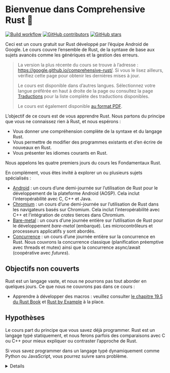 # Bienvenue dans Comprehensive Rust 🦀

[![Build workflow](https://img.shields.io/github/actions/workflow/status/google/comprehensive-rust/build.yml?style=flat-square)](https://github.com/google/comprehensive-rust/actions/workflows/build.yml?query=branch%3Amain)
[![GitHub contributors](https://img.shields.io/github/contributors/google/comprehensive-rust?style=flat-square)](https://github.com/google/comprehensive-rust/graphs/contributors)
[![GitHub stars](https://img.shields.io/github/stars/google/comprehensive-rust?style=flat-square)](https://github.com/google/comprehensive-rust/stargazers)

Ceci est un cours gratuit sur Rust développé par l’équipe Android de Google. Le cours
couvre l’ensemble de Rust, de la syntaxe de base aux sujets avancés comme
les génériques et la gestion des erreurs.

> La version la plus récente du cours se trouve à l’adresse :
> <https://google.github.io/comprehensive-rust/>. Si vous le lisez ailleurs,
> vérifiez cette page pour obtenir les dernières mises à jour.
>
> Le cours est disponible dans d’autres langues. Sélectionnez votre langue préférée
> en haut à droite de la page ou consultez la page
> [Traductions](running-the-course/translations.md) pour la liste complète des traductions disponibles.
>
> Le cours est également disponible [au format PDF](comprehensive-rust.pdf).

L’objectif de ce cours est de vous apprendre Rust. Nous partons du principe que vous
ne connaissez rien à Rust, et nous espérons :

- Vous donner une compréhension complète de la syntaxe et du langage Rust.
- Vous permettre de modifier des programmes existants et d’en écrire de nouveaux en Rust.
- Vous présenter les idiomes courants en Rust.

Nous appelons les quatre premiers jours du cours les Fondamentaux Rust.

En complément, vous êtes invité à explorer un ou plusieurs sujets spécialisés :

- [Android](android.md) : un cours d’une demi-journée sur l’utilisation de Rust pour le développement
  de la plateforme Android (AOSP). Cela inclut l’interopérabilité avec C, C++ et Java.
- [Chromium](chromium.md) : un cours d’une demi-journée sur l’utilisation de Rust dans les navigateurs
  basés sur Chromium. Cela inclut l’interopérabilité avec C++ et l’intégration de
  *crates* tierces dans Chromium.
- [Bare-metal](bare-metal.md) : un cours d’une journée entière sur l’utilisation de Rust pour
  le développement *bare-metal* (embarqué). Les microcontrôleurs et processeurs applicatifs
  y sont abordés.
- [Concurrence](concurrency/welcome.md) : un cours d’une journée entière sur la concurrence en Rust.
  Nous couvrons la concurrence classique (planification préemptive avec threads et mutex)
  ainsi que la concurrence async/await (coopérative avec *futures*).

## Objectifs non couverts

Rust est un langage vaste, et nous ne pourrons pas tout aborder en quelques jours.
Ce que nous ne couvrons pas dans ce cours :

- Apprendre à développer des macros : veuillez consulter
  [le chapitre 19.5 du Rust Book](https://doc.rust-lang.org/book/ch19-06-macros.html)
  et [Rust by Example](https://doc.rust-lang.org/rust-by-example/macros.html) à la place.

## Hypothèses

Le cours part du principe que vous savez déjà programmer. Rust est un
langage typé statiquement, et nous ferons parfois des comparaisons avec C ou C++
pour mieux expliquer ou contraster l’approche de Rust.

Si vous savez programmer dans un langage typé dynamiquement comme Python ou
JavaScript, vous pourrez suivre sans problème.

<details>

Ceci est un exemple de _note de présentation_. Nous les utiliserons pour ajouter
des informations complémentaires aux diapositives. Il peut s’agir de points clés
à aborder par l’instructeur ou de réponses aux questions fréquemment posées en classe.

</details>